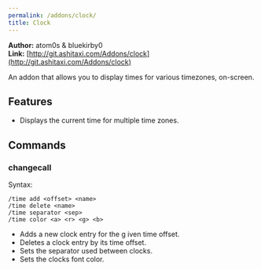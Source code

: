 ```yaml
---
permalink: /addons/clock/
title: Clock
---
```


**Author:** atom0s & bluekirby0<br/>
**Link:** [http://git.ashitaxi.com/Addons/clock](http://git.ashitaxi.com/Addons/clock)

An addon that allows you to display times  for various timezones, on-screen.

## Features

  * Displays the current time for multiple time zones.

## Commands

### changecall
Syntax:
```
/time add <offset> <name>
/time delete <name>
/time separator <sep>
/time color <a> <r> <g> <b>
```
  * Adds a new clock entry for the g iven time offset.
  * Deletes a clock entry by its time offset.
  * Sets the separator used between clocks.
  * Sets the clocks font color.